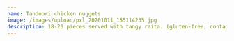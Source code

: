 ```yaml
---
name: Tandoori chicken nuggets
image: /images/upload/pxl_20201011_155114235.jpg
description: 18-20 pieces served with tangy raita. (gluten-free, contains dairy)
---
```

